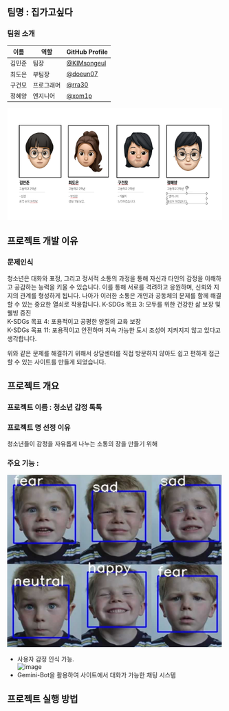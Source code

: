 ## 팀명 : 집가고싶다
### 팀원 소개
| 이름 | 역할 | GitHub Profile |
|------|------|---------|
| 김민준 | 팀장 | [@KIMsongeul](https://github.com/KIMsongeul)|
| 최도은 | 부팀장 | [@doeun07](https://github.com/doeun07) |
| 구건모 | 프로그래머 | [@rra30](https://github.com/rra30) |
| 정혜양 | 엔지니어 | [@xom1p](https://github.com/xom1p) |

<img src="./assets/team.png" width="500" height="260"></img> <br>

## 프로젝트 개발 이유
### 문제인식
청소년은 대화와 표정, 그리고 정서적 소통의 과정을 통해 자신과 타인의 감정을 이해하고 공감하는 능력을 키울 수 있습니다. 이를 통해 서로를 격려하고 응원하며, 신뢰와 지지의 관계를 형성하게 됩니다. 나아가 이러한 소통은 개인과 공동체의 문제를 함께 해결할 수 있는 중요한 열쇠로 작용합니다.
K-SDGs 목표 3: 모두를 위한 건강한 삶 보장 및 웰빙 증진<br>
K-SDGs 목표 4: 포용적이고 공평한 양질의 교육 보장<br>
K-SDGs 목표 11: 포용적이고 안전하며 지속 가능한 도시 조성이 지켜지지 않고 있다고 생각합니다.

위와 같은 문제를 해결하기 위해서 상담센터를 직접 방문하지 않아도 쉽고 편하게 접근할 수 있는 사이트를 만들게 되었습니다.

## 프로젝트 개요
### 프로젝트 이름 : 청소년 감정 톡톡
### 프로젝트 명 선정 이유
청소년들이 감정을 자유롭게 나누는 소통의 장을 만들기 위해 
### 주요 기능 :
<img src="./assets/face.png" width="500" height="400"></img> <br>
- 사용자 감정 인식 가능. <br>
<img width="730" alt="image" src="https://github.com/user-attachments/assets/7655037b-2d37-4fb3-8817-daecc0dbfe9c"/><br>
- Gemini-Bot을 활용하여 사이트에서 대화가 가능한 채팅 시스템

## 프로젝트 실행 방법
